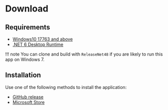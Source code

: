 # Download

## Requirements

- [Windows10 17763 and above](https://support.lenovo.com/us/en/solutions/ht502786)
- [.NET 6 Desktop Runtime](https://dotnet.microsoft.com/en-us/download/dotnet/6.0/runtime)

!!! note
    You can clone and build with `ReleaseNet48` if you are likely to run this app on Windows 7.

## Installation

Use one of the following methods to install the application:

- [GitHub release](https://github.com/1Remote/1Remote/releases)
- [Microsoft Store](https://www.microsoft.com/store/productId/9PNMNF92JNFP)
<!-- - Using [Winget](https://github.com/microsoft/winget-cli): `winget install premotem`
- [Chocolatey](https://chocolatey.org/packages/premotem): `choco install premotem` -->
